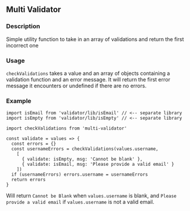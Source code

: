 ## Multi Validator

### Description

Simple utility function to take in an array of validations and return the first incorrect one

### Usage

`checkValidations` takes a value and an array of objects containing a validation function and an error message. It will return the first error message it encounters or undefined if there are no errors.

### Example

```
import isEmail from 'validator/lib/isEmail' // <-- separate library
import isEmpty from 'validator/lib/isEmpty' // <-- separate library

import checkValidations from 'multi-validator'

const validate = values => {
  const errors = {}
  const usernameErrors = checkValidations(values.username,
    [
      { validate: isEmpty, msg: 'Cannot be blank' },
      { validate: isEmail, msg: 'Please provide a valid email' }
    ])  
  if (usernameErrors) errors.username = usernameErrors
  return errors
}
```

Will return `Cannot be Blank` when `values.username` is blank, and `Please provide a valid email` if `values.username` is not a valid email.

